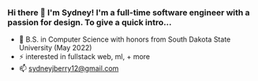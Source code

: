 ### Hi there 👋 I'm Sydney! I'm a full-time software engineer with a passion for design. To give a quick intro...
- 🌱 B.S. in Computer Science with honors from South Dakota State University (May 2022)
- ⚡ interested in fullstack web, ml, + more
- 📫 sydneyjberry12@gmail.com

<!--
**sydneyberry/sydneyberry** is a ✨ _special_ ✨ repository because its `README.md` (this file) appears on your GitHub profile.

Here are some ideas to get you started:

- 🔭 I’m currently working on ...
- 🌱 I’m currently learning ...
- 👯 I’m looking to collaborate on ...
- 🤔 I’m looking for help with ...
- 💬 Ask me about ...
- 📫 How to reach me: ...
- 😄 Pronouns: ...
- ⚡ Fun fact: ...
-->
